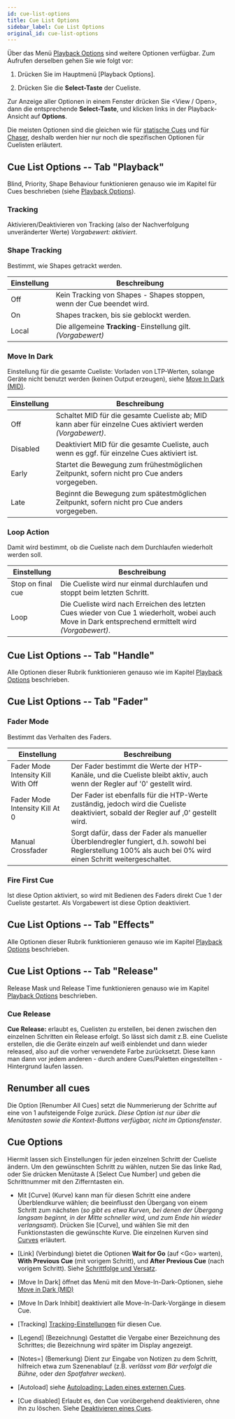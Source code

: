 ```yaml
---
id: cue-list-options
title: Cue List Options
sidebar_label: Cue List Options
original_id: cue-list-options
---
```


Über das Menü [Playback Options](../cues/playback-options.md) sind weitere 
Optionen verfügbar. Zum Aufrufen derselben gehen Sie wie folgt vor:

1. Drücken Sie im Hauptmenü \[Playback Options\].

2. Drücken Sie die **Select-Taste** der Cueliste.

Zur Anzeige aller Optionen in einem Fenster drücken Sie \<View / Open\>, 
dann die entsprechende **Select-Taste**, und klicken links in der 
Playback-Ansicht auf **Options**.

Die meisten Optionen sind die gleichen wie für [statische Cues](../cues/playback-options.md) und für [Chaser](../chases/chase-options.md), 
deshalb werden hier nur noch die spezifischen Optionen für
Cuelisten erläutert.

## Cue List Options -- Tab "Playback"

Blind, Priority, Shape Behaviour funktionieren genauso wie im Kapitel für 
Cues beschrieben (siehe [Playback Options](../cues/playback-options.md)).

### Tracking
Aktivieren/Deaktivieren von Tracking (also der
Nachverfolgung unveränderter Werte)  *Vorgabewert: aktiviert*.

### Shape Tracking
Bestimmt, wie Shapes getrackt werden.

Einstellung | Beschreibung
--- | ---
Off | Kein Tracking von Shapes - Shapes stoppen, wenn der Cue beendet wird.
On  | Shapes tracken, bis sie geblockt werden.
Local | Die allgemeine **Tracking**-Einstellung gilt. *(Vorgabewert)*

### Move In Dark
Einstellung für die gesamte Cueliste: Vorladen von
LTP-Werten, solange Geräte nicht benutzt werden (keinen Output
erzeugen), siehe [Move In Dark (MID)](cue-list-playback.md#move-in-dark-mid---funktionen).

Einstellung | Beschreibung
--- | ---
Off | Schaltet MID für die gesamte Cueliste ab; MID kann aber für einzelne Cues aktiviert werden *(Vorgabewert)*.
Disabled | Deaktiviert MID für die gesamte Cueliste, auch wenn es ggf. für einzelne Cues aktiviert ist.
Early | Startet die Bewegung zum frühestmöglichen Zeitpunkt, sofern nicht pro Cue anders vorgegeben.
Late | Beginnt die Bewegung zum spätestmöglichen Zeitpunkt, sofern nicht pro Cue anders vorgegeben.

### Loop Action
Damit wird bestimmt, ob die Cueliste nach dem Durchlaufen wiederholt werden soll.

Einstellung | Beschreibung
--- | ---
Stop on final cue | Die Cueliste wird nur einmal durchlaufen und stoppt beim letzten Schritt.
Loop | Die Cueliste wird nach Erreichen des letzten Cues wieder von Cue 1 wiederholt, wobei auch Move in Dark entsprechend ermittelt wird *(Vorgabewert)*.

## Cue List Options -- Tab "Handle"

Alle Optionen dieser Rubrik funktionieren genauso wie im Kapitel [Playback Options](../cues/playback-options.md#playback-options---tab-handle) beschrieben.

## Cue List Options -- Tab "Fader"

### Fader Mode
Bestimmt das Verhalten des Faders.

Einstellung | Beschreibung
--- | ---
Fader Mode Intensity Kill With Off | Der Fader bestimmt die Werte der HTP-Kanäle, und die Cueliste bleibt aktiv, auch wenn der Regler auf '0' gestellt wird. 
Fader Mode Intensity Kill At 0 | Der Fader ist ebenfalls für die HTP-Werte zuständig, jedoch wird die Cueliste deaktiviert, sobald der Regler auf ‚0' gestellt wird.
Manual Crossfader | Sorgt dafür, dass der Fader als manueller Überblendregler fungiert, d.h. sowohl bei Reglerstellung 100% als auch bei 0% wird einen Schritt weitergeschaltet.

### Fire First Cue
Ist diese Option aktiviert, so wird mit Bedienen des
Faders direkt Cue 1 der Cueliste gestartet. Als Vorgabewert ist diese
Option deaktiviert.

## Cue List Options -- Tab "Effects"

Alle Optionen dieser Rubrik funktionieren genauso wie im Kapitel [Playback Options](../cues/playback-options.md#playback-options----tab-effects) beschrieben.

## Cue List Options -- Tab "Release"

Release Mask und Release Time funktionieren genauso wie im Kapitel [Playback Options](../cues/playback-options.md#playback-options----tab-release) beschrieben.

### Cue Release

**Cue Release:** erlaubt es, Cuelisten zu erstellen, bei denen zwischen
den einzelnen Schritten ein Release erfolgt. So lässt sich damit z.B.
eine Cueliste erstellen, die die Geräte einzeln auf weiß einblendet und
dann wieder released, also auf die vorher verwendete Farbe zurücksetzt.
Diese kann man dann vor jedem anderen - durch andere Cues/Paletten
eingestellten - Hintergrund laufen lassen.

## Renumber all cues

Die Option \[Renumber All Cues\] setzt die Nummerierung der Schritte auf
eine von 1 aufsteigende Folge zurück. *Diese Option ist nur über die
Menütasten sowie die Kontext-Buttons verfügbar, nicht im Optionsfenster*.

## Cue Options

Hiermit lassen sich Einstellungen für jeden einzelnen Schritt der
Cueliste ändern. Um den gewünschten Schritt zu wählen, nutzen Sie das
linke Rad, oder Sie drücken Menütaste A \[Select Cue Number\] und geben die Schrittnummer
mit den Zifferntasten ein.

-   Mit \[Curve\] (Kurve) kann man für diesen Schritt eine andere
    Überblendkurve wählen; die beeinflusst den Übergang von einem
    Schritt zum nächsten (*so gibt es etwa Kurven, bei denen der Übergang
    langsam beginnt, in der Mitte schneller wird, und zum Ende hin
    wieder verlangsamt*). Drücken Sie \[Curve\], und wählen Sie mit den
    Funktionstasten die gewünschte Kurve. Die einzelnen Kurven sind [Curves](../system-settings/curves.md) erläutert.

-   \[Link\] (Verbindung) bietet die Optionen **Wait for Go** (auf \<Go\>
    warten), **With Previous Cue** (mit vorigem Schritt), und  **After
    Previous Cue** (nach vorigem Schritt). Siehe [Schrittfolge und Versatz](cue-list-timing.md#schrittfolge-und-versatz).

-   \[Move In Dark\] öffnet das Menü mit den Move-In-Dark-Optionen,
    siehe [Move in Dark (MID)](cue-list-playback.md#move-in-dark-mid---funktionen)

-   \[Move In Dark Inhibit\] deaktiviert alle Move-In-Dark-Vorgänge in
    diesem Cue.

-   \[Tracking\] [Tracking-Einstellungen](cue-list-playback.md#tracking) für diesen 
    Cue.

-   \[Legend\] (Bezeichnung) Gestattet die Vergabe einer Bezeichnung des
    Schrittes; die Bezeichnung wird später im Display angezeigt.

-   \[Notes=\] (Bemerkung) Dient zur Eingabe von Notizen zu dem Schritt,
    hilfreich etwa zum Szenenablauf (z.B. *verlässt vom Bär verfolgt die
    Bühne*, oder *den Spotfahrer wecken*).

-   \[Autoload\] siehe [Autoloading: Laden eines externen Cues](creating-a-cue-list.md#autoloading-laden-eines-externen-cues).

-   \[Cue disabled\] Erlaubt es, den Cue vorübergehend deaktivieren,
    ohne ihn zu löschen. Siehe [Deaktivieren eines Cues](editing-cue-lists.md#deaktivieren-eines-cues).